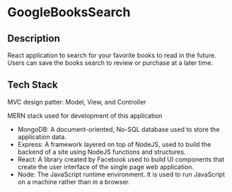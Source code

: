 # GoogleBooksSearch

## Description

React application to search for your favorite books to read in the future. Users can save the books search to review or purchase at a later time. 

## Tech Stack

MVC design patter: Model, View, and Controller

MERN stack used for development of this application
- MongoDB: A document-oriented, No-SQL database used to store the application data.
- Express: A framework layered on top of NodeJS, used to build the backend of a site using NodeJS functions and structures.
- React: A library created by Facebook used to build UI components that create the user interface of the single page web application.
- Node: The JavaScript runtime environment. It is used to run JavaScript on a machine rather than in a browser.

